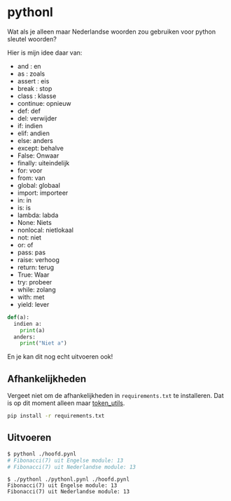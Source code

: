 # pythonl

Wat als je alleen maar Nederlandse woorden zou gebruiken voor python sleutel woorden?

Hier is mijn idee daar van:

- and : en
- as : zoals
- assert : eis
- break : stop
- class : klasse
- continue: opnieuw
- def: def
- del: verwijder
- if: indien
- elif: andien 
- else: anders
- except: behalve
- False: Onwaar 
- finally: uiteindelijk
- for: voor
- from: van
- global: globaal
- import: importeer
- in: in
- is: is
- lambda: labda
- None: Niets
- nonlocal: nietlokaal
- not: niet
- or: of
- pass: pas
- raise: verhoog
- return: terug
- True: Waar
- try: probeer
- while: zolang
- with: met
- yield: lever

```python
def(a):
  indien a:
    print(a)
  anders:
    print("Niet a")
```

En je kan dit nog echt uitvoeren ook!

## Afhankelijkheden

Vergeet niet om de afhankelijkheden in `requirements.txt` te installeren. 
Dat is op dit moment alleen maar [token_utils](https://pypi.org/project/token-utils/).

```bash
pip install -r requirements.txt
```

## Uitvoeren

```bash
$ pythonl ./hoofd.pynl
# Fibonacci(7) uit Engelse module: 13
# Fibonacci(7) uit Nederlandse module: 13
```

```
$ ./pythonl ./pythonl.pynl ./hoofd.pynl
Fibonacci(7) uit Engelse module: 13
Fibonacci(7) uit Nederlandse module: 13
```
